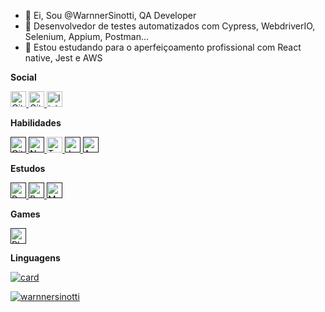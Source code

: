 - 👋 Ei, Sou @WarnnerSinotti, QA Developer
- 🌱 Desenvolvedor de testes automatizados com Cypress, WebdriverIO, Selenium, Appium, Postman...
- 👀 Estou estudando para o aperfeiçoamento profissional com React native, Jest e AWS





<b>Social</b>

 <a href="https://github.com/WarnnerSinotti"  target="_blank" rel="noopener noreferrer">
    <img src="https://img.shields.io/badge/GitHub-100000?style=for-the-badge&logo=github&logoColor=white" height="25" alt="Github logo" />
  </a>

<a href="https://gitlab.com/warnner.sinotti"  target="_blank" rel="noopener noreferrer">
    <img src="https://img.shields.io/badge/GitLab-330F63?style=for-the-badge&logo=gitlab&logoColor=white" height="25" alt="Gitlab logo" />
  </a>

  <a href="https://www.linkedin.com/in/warnner-sinotti-529a52131/"  target="_blank" rel="noopener noreferrer">
    <img src="https://img.shields.io/static/v1?message=LinkedIn&logo=linkedin&label=&color=0077B5&logoColor=white&labelColor=&style=for-the-badge" height="25" alt="linkedin logo" />
  </a>

<b>Habilidades</b>

 <a href=""  target="_blank" rel="noopener noreferrer">
    <img src="https://img.shields.io/badge/Git-E34F26?style=for-the-badge&logo=git&logoColor=white" height="25" alt="Git logo" />
  </a>
  
 <a href=""  target="_blank" rel="noopener noreferrer">
    <img src="https://img.shields.io/badge/Node.js-43853D?style=for-the-badge&logo=node.js&logoColor=white" height="25" alt="Node logo" />
  </a>

<a href="h"  target="_blank" rel="noopener noreferrer">
    <img src="https://img.shields.io/badge/TypeScript-007ACC?style=for-the-badge&logo=typescript&logoColor=white" height="25" alt="Typescript logo" />
  </a>

 <a href=""  target="_blank" rel="noopener noreferrer">
    <img src="https://img.shields.io/badge/Jenkins-D33833?style=for-the-badge&logo=jenkins&logoColor=white" height="25" alt="Jenkins logo" />
  </a>
  
  <a href=""  target="_blank" rel="noopener noreferrer">
    <img src="https://img.shields.io/badge/Amazon_AWS-232F3E?style=for-the-badge&logo=amazon-aws&logoColor=white" height="25" alt="Amazon Aws logo" />
  </a>
  

 
  <b>Estudos</b>

 <a href=""  target="_blank" rel="noopener noreferrer">
    <img src="https://img.shields.io/badge/React_Native-20232A?style=for-the-badge&logo=react&logoColor=61DAFB" height="25" alt="React Native logo" />
  </a>

<a href=""  target="_blank" rel="noopener noreferrer">
    <img src="https://img.shields.io/badge/Redux-593D88?style=for-the-badge&logo=redux&logoColor=white" height="25" alt="Redux" />
  </a>
  
  <a href=""  target="_blank" rel="noopener noreferrer">
    <img src="https://img.shields.io/badge/MongoDB-4EA94B?style=for-the-badge&logo=mongodb&logoColor=white" height="25" alt="MongoDB" />
  </a>
  
  
<b>Games</b>

  <a href=""  target="_blank" rel="noopener noreferrer">
    <img src="https://img.shields.io/badge/PlayStation-003791?style=for-the-badge&logo=playstation&logoColor=white" height="25" alt="Playstation 5" />
  </a>


  <b>Linguagens</b>
 
 [![card](https://github-readme-stats.vercel.app/api?username=warnnersinotti&theme=default&show_icons=true)](https://github.com/anuraghazra/github-readme-stats)
 
[![warnnersinotti](https://github-readme-stats.vercel.app/api/top-langs/?username=warnnersinotti&hide=html&layout=compact&theme=dark)](https://github.com/anuraghazra/github-readme-stats)





